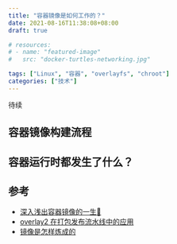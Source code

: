 ```yaml
---
title: "容器镜像是如何工作的？"
date: 2021-08-16T11:38:08+08:00
draft: true

# resources:
# - name: "featured-image"
#   src: "docker-turtles-networking.jpg"

tags: ["Linux", "容器", "overlayfs", "chroot"]
categories: ["技术"]
---
```


待续

## 容器镜像构建流程


## 容器运行时都发生了什么？



## 参考

- [深入浅出容器镜像的一生🤔 ](https://blog.k8s.li/Exploring-container-image.html)
- [overlay2 在打包发布流水线中的应用](https://blog.k8s.li/overlay2-on-package-pipline.html)
- [镜像是怎样炼成的](https://blog.fleeto.us/post/how-are-docker-images-built/)
